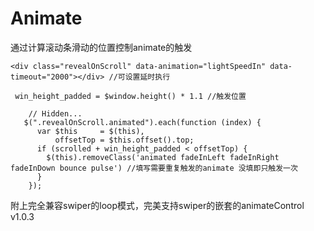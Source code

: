 # Animate
通过计算滚动条滑动的位置控制animate的触发
```
<div class="revealOnScroll" data-animation="lightSpeedIn" data-timeout="2000"></div> //可设置延时执行
```

```
 win_height_padded = $window.height() * 1.1 //触发位置
```


```
    // Hidden...
   $(".revealOnScroll.animated").each(function (index) {
      var $this     = $(this),
          offsetTop = $this.offset().top;
      if (scrolled + win_height_padded < offsetTop) {
        $(this).removeClass('animated fadeInLeft fadeInRight fadeInDown bounce pulse') //填写需要重复触发的animate 没填即只触发一次
      }
    });
```

附上完全兼容swiper的loop模式，完美支持swiper的嵌套的animateControl v1.0.3
